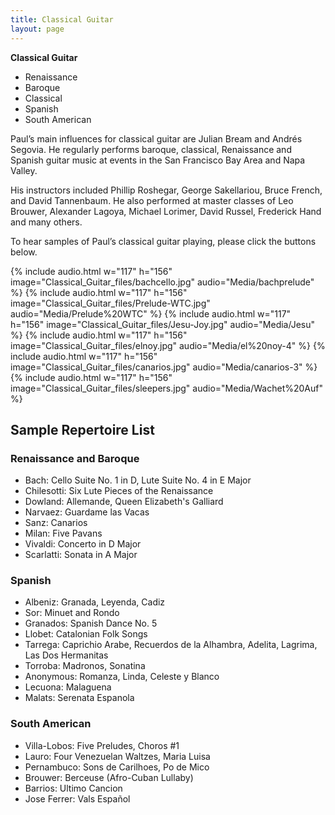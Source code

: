 ```yaml
---
title: Classical Guitar
layout: page
---
```



<div class="side-block" markdown=1>

**Classical Guitar**

- Renaissance
- Baroque
- Classical
- Spanish
- South American

</div>

Paul’s main influences for classical guitar are Julian Bream and Andrés Segovia. He regularly performs baroque, classical, Renaissance and Spanish guitar music at events in the San Francisco Bay Area and Napa Valley.

His instructors included Phillip Roshegar, George Sakellariou, Bruce French, and David Tannenbaum. He also performed at master classes of Leo Brouwer, Alexander Lagoya, Michael Lorimer, David Russel, Frederick Hand and many others.

To hear samples of Paul’s classical guitar playing, please click the buttons below.

{% include audio.html w="117" h="156" image="Classical_Guitar_files/bachcello.jpg" audio="Media/bachprelude" %}
{% include audio.html w="117" h="156" image="Classical_Guitar_files/Prelude-WTC.jpg" audio="Media/Prelude%20WTC" %}
{% include audio.html w="117" h="156" image="Classical_Guitar_files/Jesu-Joy.jpg" audio="Media/Jesu" %}
{% include audio.html w="117" h="156" image="Classical_Guitar_files/elnoy.jpg" audio="Media/el%20noy-4" %}
{% include audio.html w="117" h="156" image="Classical_Guitar_files/canarios.jpg" audio="Media/canarios-3" %}
{% include audio.html w="117" h="156" image="Classical_Guitar_files/sleepers.jpg" audio="Media/Wachet%20Auf" %}

## Sample Repertoire List

### Renaissance and Baroque

- Bach: Cello Suite No. 1 in D, Lute Suite No. 4 in E Major
- Chilesotti: Six Lute Pieces of the Renaissance
- Dowland: Allemande, Queen Elizabeth's Galliard
- Narvaez: Guardame las Vacas
- Sanz: Canarios
- Milan: Five Pavans
- Vivaldi: Concerto in D Major
- Scarlatti: Sonata in A Major

### Spanish

- Albeniz: Granada, Leyenda, Cadiz
- Sor: Minuet and Rondo
- Granados: Spanish Dance No. 5
- Llobet: Catalonian Folk Songs
- Tarrega: Caprichio Arabe, Recuerdos de la Alhambra, Adelita, Lagrima, Las Dos Hermanitas
- Torroba: Madronos, Sonatina
- Anonymous: Romanza, Linda, Celeste y Blanco
- Lecuona: Malaguena
- Malats: Serenata Espanola

### South American

- Villa-Lobos: Five Preludes, Choros #1
- Lauro: Four Venezuelan Waltzes, Maria Luisa
- Pernambuco: Sons de Carilhoes, Po de Mico
- Brouwer: Berceuse (Afro-Cuban Lullaby)
- Barrios: Ultimo Cancion
- Jose Ferrer: Vals Español
